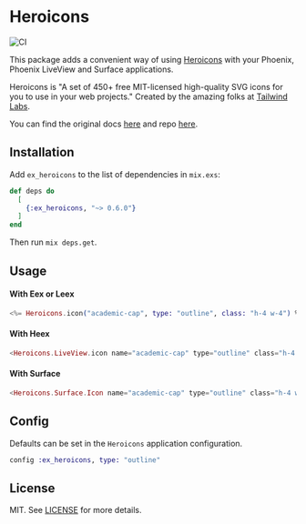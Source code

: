 # Heroicons

![CI](https://github.com/miguel-s/ex_heroicons/actions/workflows/ci.yml/badge.svg)

This package adds a convenient way of using [Heroicons](https://heroicons.com) with your Phoenix, Phoenix LiveView and Surface applications.

Heroicons is "A set of 450+ free MIT-licensed high-quality SVG icons for you to use in your web projects."
Created by the amazing folks at [Tailwind Labs](https://github.com/tailwindlabs).

You can find the original docs [here](https://heroicons.com) and repo [here](https://github.com/tailwindlabs/heroicons).

## Installation

Add `ex_heroicons` to the list of dependencies in `mix.exs`:

```elixir
def deps do
  [
    {:ex_heroicons, "~> 0.6.0"}
  ]
end
```

Then run `mix deps.get`.

## Usage

#### With Eex or Leex

```elixir
<%= Heroicons.icon("academic-cap", type: "outline", class: "h-4 w-4") %>
```

#### With Heex

```elixir
<Heroicons.LiveView.icon name="academic-cap" type="outline" class="h-4 w-4" />
```

#### With Surface

```elixir
<Heroicons.Surface.Icon name="academic-cap" type="outline" class="h-4 w-4" />
```

## Config

Defaults can be set in the `Heroicons` application configuration.

```elixir
config :ex_heroicons, type: "outline"
```

## License

MIT. See [LICENSE](https://github.com/miguel-s/ex_heroicons/blob/master/LICENSE) for more details.
